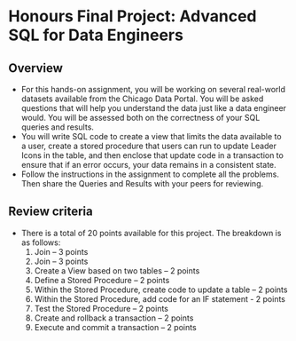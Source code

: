 # Honours Final Project: Advanced SQL for Data Engineers

## Overview
- For this hands-on assignment, you will be working on several real-world datasets available from the Chicago Data Portal. You will be asked questions that will help you understand the data just like a data engineer would. You will be assessed both on the correctness of your SQL queries and results.
- You will write SQL code to create a view that limits the data available to a user, create a stored procedure that users can run to update Leader Icons in the table, and then enclose that update code in a transaction to ensure that if an error occurs, your data remains in a consistent state.
- Follow the instructions in the assignment to complete all the problems. Then share the Queries and Results with your peers for reviewing.

## Review criteria
- There is a total of 20 points available for this project. The breakdown is as follows:
	1. Join – 3 points
	2. Join – 3 points
	3. Create a View based on two tables – 2 points
	4. Define a Stored Procedure – 2 points
	5. Within the Stored Procedure, create code to update a table – 2 points
	6. Within the Stored Procedure, add code for an IF statement  - 2 points
	7. Test the Stored Procedure – 2 points
	8. Create and rollback a transaction – 2 points
	9. Execute and commit a transaction – 2 points
